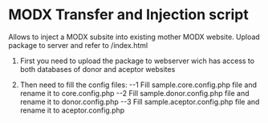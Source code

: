 MODX Transfer and Injection script
======

Allows to inject a MODX subsite into existing mother MODX website. Upload package to server and refer to /index.html

1. First you need to upload the package to webserver wich has access to both databases of donor and aceptor websites

2. Then need to fill the config files:
--1 Fill sample.core.config.php file and rename it to core.config.php
--2 Fill sample.donor.config.php file and rename it to donor.config.php
--3 Fill sample.aceptor.config.php file and rename it to aceptor.config.php
